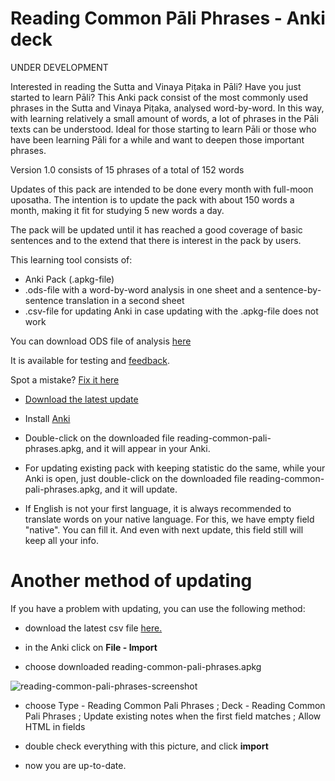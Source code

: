 # Reading Common Pāli Phrases - Anki deck

UNDER DEVELOPMENT

Interested in reading the Sutta and Vinaya Piṭaka in Pāli? Have you just started to learn Pāli? This Anki pack consist of the most commonly used phrases in the Sutta and Vinaya Piṭaka, analysed word-by-word. In this way, with learning relatively a small amount of words, a lot of phrases in the Pāli texts can be understood. Ideal for those starting to learn Pāli or those who have been learning Pāli for a while and want to deepen those important phrases.

Version 1.0 consists of 15 phrases of a total of 152 words

Updates of this pack are intended to be done every month with full-moon uposatha. The intention is to update the pack with about 150 words a month, making it fit for studying 5 new words a day.

The pack will be updated until it has reached a good coverage of basic sentences and to the extend that there is interest in the pack by users.

This learning tool consists of:
- Anki Pack (.apkg-file)
- .ods-file with a word-by-word analysis in one sheet and a sentence-by-sentence translation in a second sheet
- .csv-file for updating Anki in case updating with the .apkg-file does not work

You can download ODS file of analysis [here](https://github.com/sasanarakkha/study-tools/releases/latest/download/reading-common-pali-phrases.ods)

It is available for testing and [feedback](https://docs.google.com/forms/d/1Z8Jjt0-E0HNX7ygABIzAcrChG23M3IOyoZGQ-EDRzXY/viewform?).

Spot a mistake? <a class="link" href="">Fix it here</a>

- [Download the latest update](https://github.com/sasanarakkha/study-tools/releases/latest/download/reading-common-pali-phrases.apkg)

- Install [Anki](https://apps.ankiweb.net/)

- Double-click on the downloaded file reading-common-pali-phrases.apkg, and it will appear in your Anki.

- For updating existing pack with keeping statistic do the same, while your Anki is open, just double-click on the downloaded file reading-common-pali-phrases.apkg, and it will update.

- If English is not your first language, it is always recommended to translate words on your native language. For this, we have empty field "native". You can fill it. And even with next update, this field still will keep all your info.

# Another method of updating

If you have a problem with updating, you can use the following method:

- download the latest csv file [here.](https://github.com/sasanarakkha/study-tools/releases/latest/download/reading-common-pali-phrases.csv)

- in the Anki click on **File - Import**

- choose downloaded reading-common-pali-phrases.apkg

![reading-common-pali-phrases-screenshot](https://user-images.githubusercontent.com/39419221/181719819-71228633-0cb9-439e-b87e-b9748087a794.png)


- choose Type - Reading Common Pali Phrases ; Deck - Reading Common Pali Phrases ; Update existing notes when the first field matches ; Allow HTML in fields

- double check everything with this picture, and click **import**

- now you are up-to-date.
